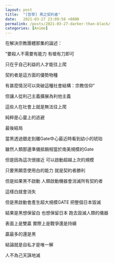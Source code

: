 ```yaml
---
layout: post
title:  "[哲學] 黑之契約者"
date:   2021-03-27 23:09:58 +0800
permalink: /posts/2021-03-27-darker-than-black/
categories: [Anime]
---
```


在解決宗教團體那集的論述：

"要殺人不需要有能力 有槍有刀即可

只在乎自己利益的人才能往上爬

契約者是這方面的優勢物種

有甚麼情況可以突破這種社會結構：宗教信仰"

 

但讓人從利己主義擴展為利他主義

這些人在社會上就是無法往上爬

純粹是心靈上的逃避



最後結局

當黑透過銀走到離Gate中心最近時看到幼小的琥珀

雖然人類那邊準備抵銷相當於南美規模的Gate

但是因為這次很接近 可以啟動超越上次的規模

只要黑願意使用白的能力 就是契約者勝利

但是如果黑不啟動 人類啟動機器會消滅所有契約者

這樣白就會消失

但是黑啟動會產生超大規模GATE 把整個日本毀滅

結果是黑想保留白 也想保留日本 跑去毀滅人類的儀器

表面上是雙贏 實際上是戰爭還是持續

贏最多的還是黑

 

結論就是自私才是唯一解

人不為己天誅地滅